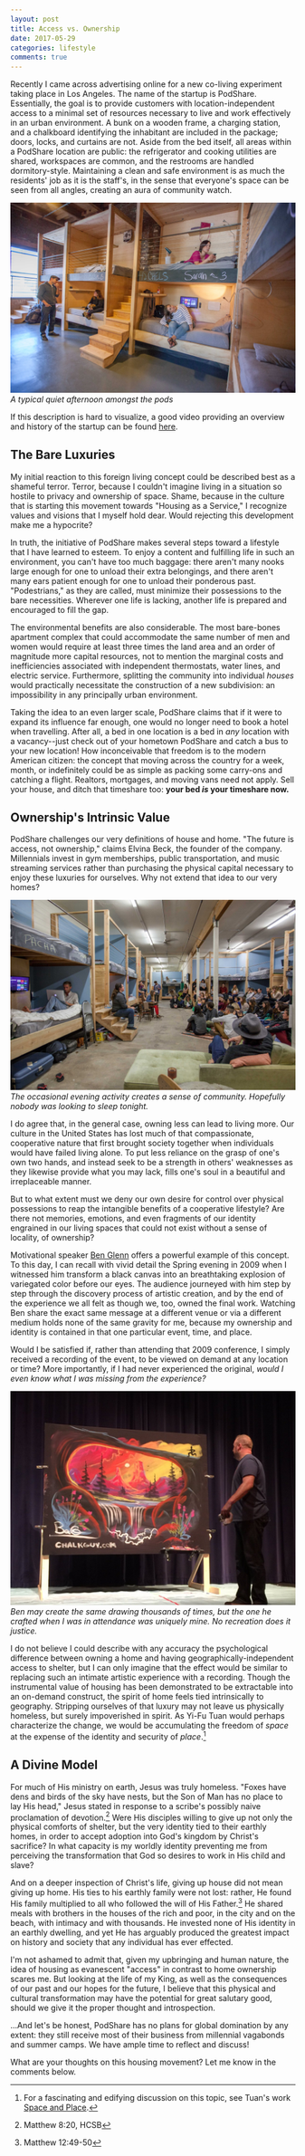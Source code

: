 ```yaml
---
layout: post
title: Access vs. Ownership
date: 2017-05-29
categories: lifestyle
comments: true
---
```

Recently I came across advertising online for a new co-living experiment taking
place in Los Angeles. The name of the startup is PodShare. Essentially, the goal
is to provide customers with location-independent access to a minimal set of
resources necessary to live and work effectively in an urban environment. A bunk
on a wooden frame, a charging station, and a chalkboard identifying the
inhabitant are included in the package; doors, locks, and curtains are not.
Aside from the bed itself, all areas within a PodShare location are public: the
refrigerator and cooking utilities are shared, workspaces are common, and the
restrooms are handled dormitory-style. Maintaining a clean and safe environment
is as much the residents' job as it is the staff's, in the sense that everyone's
space can be seen from all angles, creating an aura of community watch.

![PodShare bunk beds](/assets/images/2017/05/access-vs-ownership/clean-pods.jpg)
_A typical quiet afternoon amongst the pods_

If this description is hard to visualize, a good video providing an overview and
history of the startup can be found
[here](https://www.youtube.com/watch?v=H_ILu-R-Nz8).

## The Bare Luxuries

My initial reaction to this foreign living concept could be described best as a
shameful terror. Terror, because I couldn't imagine living in a situation so
hostile to privacy and ownership of space. Shame, because in the culture that is
starting this movement towards "Housing as a Service," I recognize values and
visions that I myself hold dear. Would rejecting this development make me a
hypocrite?

In truth, the initiative of PodShare makes several steps toward a lifestyle that
I have learned to esteem. To enjoy a content and fulfilling life in such an
environment, you can't have too much baggage: there aren't many nooks large
enough for one to unload their extra belongings, and there aren't many ears
patient enough for one to unload their ponderous past. "Podestrians," as they
are called, must minimize their possessions to the bare necessities. Wherever
one life is lacking, another life is prepared and encouraged to fill the gap.

The environmental benefits are also considerable. The most bare-bones apartment
complex that could accommodate the same number of men and women would require at
least three times the land area and an order of magnitude more capital
resources, not to mention the marginal costs and inefficiencies associated with
independent thermostats, water lines, and electric service. Furthermore,
splitting the community into individual _houses_ would practically necessitate
the construction of a new subdivision: an impossibility in any principally urban
environment.

Taking the idea to an even larger scale, PodShare claims that if it were to
expand its influence far enough, one would no longer need to book a hotel when
travelling. After all, a bed in one location is a bed in _any_ location with a
vacancy--just check out of your hometown PodShare and catch a bus to your new
location! How inconceivable that freedom is to the modern American citizen: the
concept that moving across the country for a week, month, or indefinitely could
be as simple as packing some carry-ons and catching a flight. Realtors,
mortgages, and moving vans need not apply. Sell your house, and ditch that
timeshare too: **your bed *is* your timeshare now.**

## Ownership's Intrinsic Value

PodShare challenges our very definitions of house and home. "The future is
access, not ownership," claims Elvina Beck, the founder of the company.
Millennials invest in gym memberships, public transportation, and music
streaming services rather than purchasing the physical capital necessary to
enjoy these luxuries for ourselves. Why not extend that idea to our very homes?

![Elvina Beck](/assets/images/2017/05/access-vs-ownership/community.jpg)
_The occasional evening activity creates a sense of community. Hopefully nobody
was looking to sleep tonight._

I do agree that, in the general case, owning less can lead to living more. Our
culture in the United States has lost much of that compassionate, cooperative
nature that first brought society together when individuals would have failed
living alone. To put less reliance on the grasp of one's own two hands, and
instead seek to be a strength in others' weaknesses as they likewise provide
what you may lack, fills one's soul in a beautiful and irreplaceable manner.

But to what extent must we deny our own desire for control over physical
possessions to reap the intangible benefits of a cooperative lifestyle? Are
there not memories, emotions, and even fragments of our identity engrained in
our living spaces that could not exist without a sense of locality, of
ownership?

Motivational speaker [Ben Glenn](http://www.simplybenglenn.com/) offers a
powerful example of this concept. To this day, I can recall with vivid detail
the Spring evening in 2009 when I witnessed him transform a black canvas into an
breathtaking explosion of variegated color before our eyes. The audience
journeyed with him step by step through the discovery process of artistic
creation, and by the end of the experience we all felt as though we, too, owned
the final work. Watching Ben share the exact same message at a different venue
or via a different medium holds none of the same gravity for me, because my
ownership and identity is contained in that one particular event, time, and
place.

Would I be satisfied if, rather than attending that 2009 conference, I simply
received a recording of the event, to be viewed on demand at any location or
time? More importantly, if I had never experienced the original, _would I even
know what I was missing from the experience?_

![Ben Glenn](/assets/images/2017/05/access-vs-ownership/ben-glenn.jpg)
_Ben may create the same drawing thousands of times, but the one he crafted when
I was in attendance was uniquely mine. No recreation does it justice._

I do not believe I could describe with any accuracy the psychological difference
between owning a home and having geographically-independent access to shelter,
but I can only imagine that the effect would be similar to replacing such an
intimate artistic experience with a recording. Though the instrumental value of
housing has been demonstrated to be extractable into an on-demand construct, the
spirit of home feels tied intrinsically to geography. Stripping ourselves of
that luxury may not leave us physically homeless, but surely impoverished in
spirit. As Yi-Fu Tuan would perhaps characterize the change, we would be
accumulating the freedom of _space_ at the expense of the identity and security of
_place_.[^1]

## A Divine Model

For much of His ministry on earth, Jesus was truly homeless. "Foxes have dens
and birds of the sky have nests, but the Son of Man has no place to lay His
head," Jesus stated in response to a scribe's possibly naive proclamation of
devotion.[^2] Were His disciples willing to give up not only the physical comforts
of shelter, but the very identity tied to their earthly homes, in order to
accept adoption into God's kingdom by Christ's sacrifice? In what capacity is my
worldly identity preventing me from perceiving the transformation that God so
desires to work in His child and slave?

And on a deeper inspection of Christ's life, giving up house did not mean giving
up home. His ties to his earthly family were not lost: rather, He found His
family multiplied to all who followed the will of His Father.[^3] He shared
meals with brothers in the houses of the rich and poor, in the city and on the
beach, with intimacy and with thousands. He invested none of His identity in an
earthly dwelling, and yet He has arguably produced the greatest impact on
history and society that any individual has ever effected.

I'm not ashamed to admit that, given my upbringing and human nature, the idea of
housing as evanescent "access" in contrast to home ownership scares me. But
looking at the life of my King, as well as the consequences of our past and our
hopes for the future, I believe that this physical and cultural transformation
may have the potential for great salutary good, should we give it the proper
thought and introspection.

...And let's be honest, PodShare has no plans for global domination by any
extent: they still receive most of their business from millennial vagabonds and
summer camps. We have ample time to reflect and discuss!

What are your thoughts on this housing movement? Let me know in the comments
below.

[^1]: For a fascinating and edifying discussion on this topic, see Tuan's work
    [Space and Place](
    https://www.upress.umn.edu/book-division/books/space-and-place).

[^2]: Matthew 8:20, HCSB

[^3]: Matthew 12:49-50
